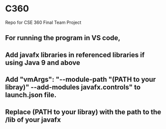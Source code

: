 # C360
Repo for CSE 360 Final Team Project
## For running the program in VS code,
## Add javafx libraries in referenced libraries if using Java 9 and above
## Add "vmArgs": "--module-path \"(PATH to your libray)\" --add-modules javafx.controls" to launch.json file.
## Replace (PATH to your libray) with the path to the /lib of your javafx